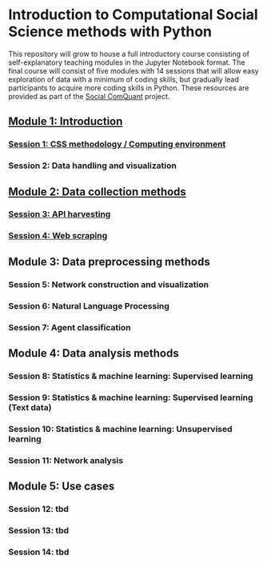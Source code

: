 # Introduction to Computational Social Science methods with Python
This repository will grow to house a full introductory course consisting of self-explanatory teaching modules in the Jupyter Notebook format. The final course will consist of five modules with 14 sessions that will allow easy exploration of data with a minimum of coding skills, but gradually lead participants to acquire more coding skills in Python. These resources are provided as part of the [Social ComQuant](https://socialcomquant.ku.edu.tr/) project.

## [Module 1: Introduction](Module_1_CSS_Methodology)
### [Session 1: CSS methodology / Computing environment]([Module_1_CSS_Methodology/](Module_1_CSS_Methodology/Session_1_How_and_where_to_start.ipynb))
### Session 2: Data handling and visualization

## [Module 2: Data collection methods](Module_3_Data_Collection_Methods/)
### [Session 3: API harvesting](Module_3_Data_Collection_Methods/Session_3.1_API_harvesting.ipynb)
### [Session 4: Web scraping](Module_3_Data_Collection_Methods/Session_3.2_Web_scraping.ipynb)

## Module 3: Data preprocessing methods
### Session 5: Network construction and visualization
### Session 6: Natural Language Processing
### Session 7: Agent classification

## Module 4: Data analysis methods
### Session 8: Statistics & machine learning: Supervised learning
### Session 9: Statistics & machine learning: Supervised learning (Text data)
### Session 10: Statistics & machine learning: Unsupervised learning
### Session 11: Network analysis

## Module 5: Use cases
### Session 12: tbd
### Session 13: tbd
### Session 14: tbd
